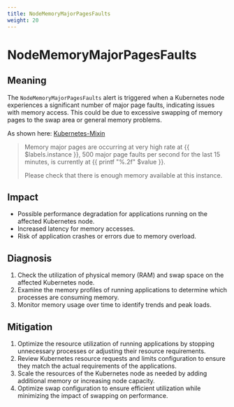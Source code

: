 ```yaml
---
title: NodeMemoryMajorPagesFaults
weight: 20
---
```


# NodeMemoryMajorPagesFaults

## Meaning

The `NodeMemoryMajorPagesFaults` alert is triggered when a Kubernetes node experiences a significant number of major page faults, indicating issues with memory access. This could be due to excessive swapping of memory pages to the swap area or general memory problems.

As shown here: 
[Kubernetes-Mixin](https://monitoring.mixins.dev/node-exporter/)
> Memory major pages are occurring at very high rate at {{ $labels.instance }}, 500 major page faults per second for the last 15 minutes, is currently at {{ printf "%.2f" $value }}. 
>
> Please check that there is enough memory available at this instance. 

## Impact

- Possible performance degradation for applications running on the affected Kubernetes node.
- Increased latency for memory accesses.
- Risk of application crashes or errors due to memory overload.

## Diagnosis

1. Check the utilization of physical memory (RAM) and swap space on the affected Kubernetes node.
2. Examine the memory profiles of running applications to determine which processes are consuming memory.
3. Monitor memory usage over time to identify trends and peak loads.


## Mitigation

1. Optimize the resource utilization of running applications by stopping unnecessary processes or adjusting their resource requirements.
2. Review Kubernetes resource requests and limits configuration to ensure they match the actual requirements of the applications.
3. Scale the resources of the Kubernetes node as needed by adding additional memory or increasing node capacity.
4. Optimize swap configuration to ensure efficient utilization while minimizing the impact of swapping on performance.
